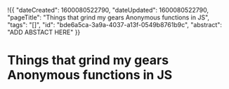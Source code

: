 !{{
    "dateCreated": 1600080522790,
    "dateUpdated": 1600080522790,
    "pageTitle": "Things that grind my gears  Anonymous functions in JS",
    "tags": "[]",
    "id": "bde6a5ca-3a9a-4037-a13f-0549b8761b9c",
    "abstract": "ADD ABSTACT HERE"
}}

# Things that grind my gears  Anonymous functions in JS